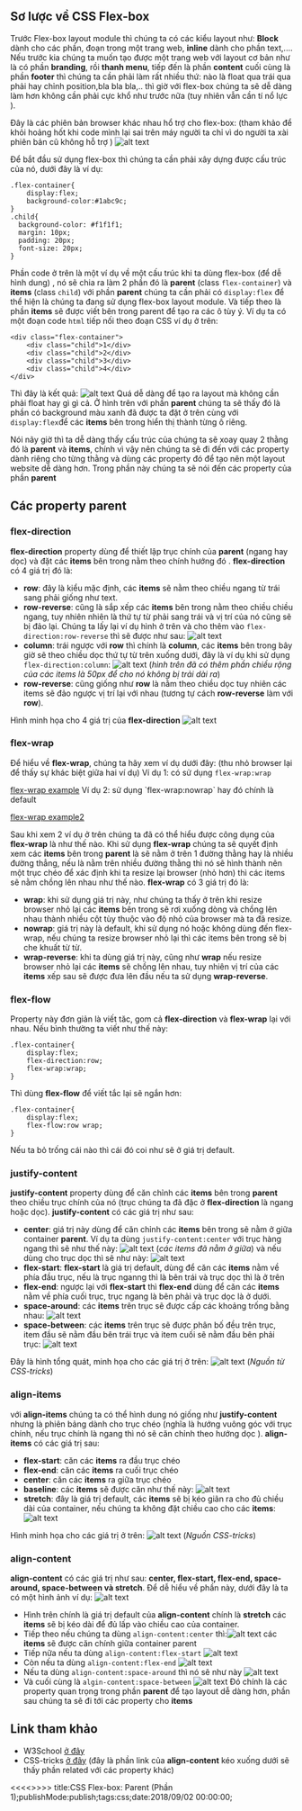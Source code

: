 ## Sơ lược về CSS Flex-box
Trước Flex-box layout module thì chúng ta có các kiểu layout như: **Block** dành cho các phần, đoạn trong một trang web, **inline** dành cho phần text,.... Nếu trước kia chúng ta muốn tạo được một trang web với layout cơ bản như là có phần **branding**, rồi **thanh menu**, tiếp đến là phần **content** cuối cùng là phần **footer** thì chúng ta cần phải làm rất nhiều thứ: nào là float qua trái qua phải hay chỉnh position,bla bla bla,.. thì giờ với flex-box chúng ta sẽ dễ dàng làm hơn không cần phải cực khổ như trước nữa (tuy nhiên vẫn cần tí nổ lực <i class='em em-laughing'></i>).

Đây là các phiên bản browser khác nhau hổ trợ cho flex-box: (tham khảo để khỏi hoảng hốt khi code mình lại sai trên máy người ta chỉ vì do người ta xài phiên bản cũ không hỗ trợ <i class='em em-laughing'></i>)
 ![alt text](https://s3-ap-southeast-1.amazonaws.com/kipalog.com/m96hqfnefh_image.png)
 
Để bắt đầu sử dụng flex-box thì chúng ta cần phải xây dựng được cấu trúc của nó, dưới đây là ví dụ: 
```
.flex-container{
	display:flex;
    background-color:#1abc9c;
}
.child{
  background-color: #f1f1f1;
  margin: 10px;
  padding: 20px;
  font-size: 20px;
}
```
Phần code ở trên là một ví dụ về một cấu trúc khi ta dùng flex-box (để dễ hình dung) , nó sẽ chia ra làm 2 phần đó là **parent** (class `flex-container`) và **items** (class `child`) với phần **parent** chúng ta cần phải có `display:flex` để thể hiện là chúng ta đang sử dụng flex-box layout module. Và tiếp theo là phần **items** sẽ được viết bên trong parent để tạo ra các ô tùy ý. Ví dụ ta có một đoạn code `html` tiếp nối theo đoạn CSS ví dụ ở trên:
```
<div class="flex-container">
	<div class="child">1</div>
	<div class="child">2</div>
	<div class="child">3</div>
	<div class="child">4</div>
</div>
```
Thì đây là kết quả:
![alt text](https://s3-ap-southeast-1.amazonaws.com/kipalog.com/ay6yxpvbya_image.png)
Quá dễ dàng  để tạo ra layout mà không cần phải float hay gì gì cả. Ở hình trên với phần **parent** chúng ta sẽ thấy đó là phần có background màu xanh đã được ta đặt ở trên cùng với `display:flex`để các **items** bên trong hiển thị thành từng ô riêng.

Nói nãy giờ thì ta dễ dàng thấy cấu trúc của chúng ta sẽ xoay quay 2 thằng đó là **parent** và **items**, chính vì vậy nên chúng ta sẽ đi đến với các property dành riêng cho từng thằng và dùng các property đó để tạo nên một layout website dễ dàng hơn. Trong phần này chúng ta sẽ nói đến các property của phần **parent**
## Các property parent
### flex-direction
**flex-direction** property dùng để thiết lập trục chính của **parent** (ngang hay dọc) và đặt các **items** bên trong nằm theo chính hướng đó . **flex-direction** có 4 giá trị đó là: 
* **row**: đây là kiểu mặc định, các **items** sẽ nằm theo chiều ngang từ trái sang phải giống như text.
* **row-reverse**: cũng là sắp xếp các **items** bên trong nằm theo chiều chiều ngang, tuy nhiên nhiên là thứ tự từ phải sang trái và vị trí của nó cũng sẽ bị đảo lại. Chúng ta lấy lại ví dụ hình ở trên và cho thêm vào `flex-direction:row-reverse` thì sẽ được như sau: ![alt text](https://s3-ap-southeast-1.amazonaws.com/kipalog.com/fvz862w17e_image.png)
* **column**: trái ngược với **row** thì chính là **column**, các **items** bên trong bây giờ sẽ theo chiều dọc thứ tự từ trên xuống dưới, đây là ví dụ khi sử dụng `flex-direction:column`: ![alt text](https://s3-ap-southeast-1.amazonaws.com/kipalog.com/zb11cbd5kx_image.png) (*hình trên đã có thêm phần chiều rộng của các items là 50px để cho nó không bị trải dài ra*)
* **row-reverse**: cũng giống như **row** là nằm theo chiều dọc tuy nhiên các items sẽ đảo ngược vị trí lại với nhau (tương tự cách **row-reverse** làm với **row**).

Hình minh họa cho 4 giá trị của **flex-direction** <i class='em em-laughing'></i> 
![alt text](https://s3-ap-southeast-1.amazonaws.com/kipalog.com/grznx52dq5_image.png)
### flex-wrap
Để hiểu về **flex-wrap**, chúng ta hãy xem ví dụ dưới đây: (thu nhỏ browser lại để thấy sự khác biệt giữa hai ví dụ)
Ví dụ 1: có sử dụng `flex-wrap:wrap`
<p data-height="265" data-theme-id="dark" data-slug-hash="WKXQVP" data-default-tab="html,result" data-user="tortoise10h" data-pen-title="flex-wrap example" class="codepen"> <a href="https://codepen.io/tortoise10h/pen/WKXQVP/">flex-wrap example</a> 
Ví dụ 2: sử dụng `flex-wrap:nowrap` hay đó chính là default
<p data-height="265" data-theme-id="dark" data-slug-hash="djZGyz" data-default-tab="html,result" data-user="tortoise10h" data-pen-title="flex-wrap example2" class="codepen"> <a href="https://codepen.io/tortoise10h/pen/djZGyz/">flex-wrap example2</a>

Sau khi xem 2 ví dụ ở trên chúng ta đã có thể hiểu được công dụng của **flex-wrap** là như thế nào. Khi sử dụng **flex-wrap** chúng ta sẽ quyết định xem các **items** bên trong **parent** là sẽ nằm ở trên 1 đường thằng hay là nhiều đường thẳng, nếu là nằm trên nhiều đường thằng thì nó sẽ hình thành nên một trục chéo để xác định khi ta resize lại browser (nhỏ hơn) thì các items sẽ nằm chồng lên nhau như thế nào.  **flex-wrap** có 3 giá trị đó là:
* **wrap**: khi sử dụng giá trị này, như chúng ta thấy ở trên khi resize browser nhỏ lại các **items** bên trong sẽ rơi xuống dòng và chồng lên nhau thành nhiều cột tùy thuộc vào độ nhỏ của browser mà ta đã resize.
* **nowrap**: giá trị này là default, khi sử dụng nó hoặc không dùng đến flex-wrap, nếu chúng ta resize browser nhỏ lại thì các items bên trong sẽ bị che khuất từ từ.
* **wrap-reverse**: khi ta dùng giá trị này, cũng như **wrap** nếu resize browser nhỏ lại các **items** sẽ chồng lên nhau, tuy nhiên vị trí của các **items** xếp sau sẽ được đưa lên đầu nếu ta sử dụng **wrap-reverse**.

### flex-flow
Property này đơn giản là viết tăc, gom cả **flex-direction** và **flex-wrap** lại với nhau. Nếu bình thường ta viết như thế này:
```
.flex-container{
	display:flex;
    flex-direction:row;
  	flex-wrap:wrap;
}
```
Thì dùng **flex-flow** để viết tắc lại sẽ ngắn hơn:
```
.flex-container{
    display:flex;
    flex-flow:row wrap;
}
```
Nếu ta bỏ trống cái nào thì cái đó coi như sẽ ở giá trị default.
### justify-content
**justify-content** property dùng để căn chỉnh các **items** bên trong **parent** theo chiều trục chính của nó (trục chúng ta đã đặc ở **flex-direction** là ngang hoặc dọc). **justify-content** có các giá trị như sau:
* **center**: giá trị này dùng để căn chỉnh các **items** bên trong sẽ nằm ở giữa container **parent**. Ví dụ ta dùng `justify-content:center` với trục hàng ngang thì sẽ như thế này: ![alt text](https://s3-ap-southeast-1.amazonaws.com/kipalog.com/7i9juitgxl_image.png) (*các items đã nằm ở giữa*) và nếu dùng cho trục dọc thì sẽ như này: ![alt text](https://s3-ap-southeast-1.amazonaws.com/kipalog.com/2n9ld9cy7l_image.png)
* **flex-start**:  **flex-start** là giá trị default, dùng để căn các **items** nằm về phía đầu trục, nếu là trục nganng thì là bên trái và trục dọc thì là ở trên
* **flex-end**: ngược lại với **flex-start** thì **flex-end** dùng để căn các **items** nằm về phía cuối trục, trục ngang là bên phải và trục dọc là ở dưới. 
* **space-around**: các **items** trên trục sẽ được cấp các khoảng trống bằng nhau: ![alt text](https://s3-ap-southeast-1.amazonaws.com/kipalog.com/1iqft2n73_image.png)
* **space-between**: các **items** trên trục sẽ được phân bố đều trên trục, item đầu sẽ nằm đầu bên trái trục và item cuối sẽ nằm  đầu bên phải trục: ![alt text](https://s3-ap-southeast-1.amazonaws.com/kipalog.com/5q7xhb2pp4_image.png)

Đây là hình tổng quát, minh họa cho các giá trị ở trên:
![alt text](https://s3-ap-southeast-1.amazonaws.com/kipalog.com/mylavdywn2_image.png) (*Nguồn từ CSS-tricks*)
### align-items
với **align-items** chúng ta có thể hình dung nó giống như **justify-content** nhưng là phiên bảng dành cho trục chéo (nghĩa là hướng vuông góc với trục chính, nếu trục chính là ngang thì nó sẽ căn chỉnh theo hướng dọc ). **align-items** có các giá trị sau:
* **flex-start**: căn các **items** ra đầu trục chéo
* **flex-end**: căn các **items** ra cuối trục chéo
* **center**: căn các **items** ra giữa trục chéo
* **baseline**: các **items** sẽ được căn như thế này: ![alt text](https://s3-ap-southeast-1.amazonaws.com/kipalog.com/fetgg4xu0v_image.png)
* **stretch**: đây là giá trị default, các **items** sẽ bị kéo giãn ra cho đủ chiều dài của container, nếu chúng ta không đặt chiều cao cho các **items**: ![alt text](https://s3-ap-southeast-1.amazonaws.com/kipalog.com/z8td80hpds_image.png)

Hình minh họa cho các giá trị ở trên:
![alt text](https://s3-ap-southeast-1.amazonaws.com/kipalog.com/cz8tyetf51_image.png) (*Nguồn CSS-tricks*)
### align-content
**align-content** có các giá trị như sau: **center, flex-start, flex-end, space-around, space-between và stretch**. Để dễ hiểu về phần này, dưới đây là ta có một hình ảnh ví dụ:
![alt text](https://s3-ap-southeast-1.amazonaws.com/kipalog.com/f8s14shanh_image.png)
* Hình trên chính là giá trị default của **align-content**  chính là **stretch** các **items** sẽ bị kéo dài để đủ lấp vào chiều cao của container.
* Tiếp theo nếu chúng ta dùng `align-content:center` thì:![alt text](https://s3-ap-southeast-1.amazonaws.com/kipalog.com/ccxk9s6urq_image.png) các **items** sẽ được căn chính giữa container parent
* Tiếp nữa nếu ta dùng `align-content:flex-start` ![alt text](https://s3-ap-southeast-1.amazonaws.com/kipalog.com/rh8pfioon5_image.png)
* Còn nếu ta dùng `align-content:flex-end` ![alt text](https://s3-ap-southeast-1.amazonaws.com/kipalog.com/v3o042bijw_image.png)
* Nếu ta dùng `align-content:space-around` thì nó sẽ như này ![alt text](https://s3-ap-southeast-1.amazonaws.com/kipalog.com/3b7rj2hhvh_image.png)
* Và cuối cùng là `algin-content:space-between` ![alt text](https://s3-ap-southeast-1.amazonaws.com/kipalog.com/w0aa0o08lg_image.png)
Đó chính là các property quan trọng trong phần **parent** để tạo layout dễ dàng hơn, phần sau chúng ta sẽ đi tới các property cho **items**

## Link tham khảo
* W3School [ở đây](https://www.w3schools.com/css/css3_flexbox.asp)
* CSS-tricks [ở đây](https://css-tricks.com/almanac/properties/a/align-content/) (đây là phần link của **align-content** kéo xuống dưới sẽ thấy phần related với các property khác)


<<<<<Blog-Meta-Data>>>>>
title:CSS Flex-box: Parent (Phần 1);publishMode:publish;tags:css;date:2018/09/02 00:00:00;